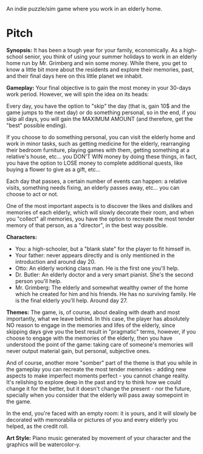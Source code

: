 An indie puzzle/sim game where you work in an elderly home.

# Pitch

**Synopsis:** It has been a tough year for your family, economically. As a high-school senior, you think of using your summer holidays to work in an elderly home run by Mr. Grimberg and win some money. While there, you get to know a little bit more about the residents and explore their memories, past, and their final days here on this little planet we inhabit.

**Gameplay:** Your final objective is to gain the most money in your 30-days work period. However, we will spin the idea on its heads:

Every day, you have the option to "skip" the day (that is, gain 10$ and the game jumps to the next day) or do something personal, so in the end, if you skip all days, you will gain the MAXIMUM AMOUNT (and therefore, get the "best" possible ending). 

If you choose to do something personal, you can visit the elderly home and work in minor tasks, such as getting medicine for the elderly, rearranging their bedroom furniture, playing games with them, getting something at a relative's house, etc... you DON'T WIN money by doing these things, in fact, you have the option to LOSE money to complete additional quests, like buying a flower to give as a gift, etc...

Each day that passes, a certain number of events can happen: a relative visits, something needs fixing, an elderly passes away, etc... you can choose to act or not.

One of the most important aspects is to discover the likes and dislikes and memories of each elderly, which will slowly decorate their room, and when you "collect" all memories, you have the option to recreate the most tender memory of that person, as a "director", in the best way possible.

**Characters:**
- You: a high-schooler, but a "blank slate" for the player to fit himself in.
- Your father: never appears directly and is only mentioned in the introduction and around day 20.
- Otto: An elderly working class man. He is the first one you'll help.
- Dr. Butler: An elderly doctor and a very smart pianist. She's the second person you'll help. 
- Mr. Grimberg: The elderly and somewhat wealthy owner of the home which he created for him and his friends. He has no surviving family. He is the final elderly you'll help. Around day 27.

**Themes:** The game, is, of course, about dealing with death and most importantly, what we leave behind. In this case, the player has absolutely NO reason to engage in the memories and lifes of the elderly, since skipping days give you the best result in "pragmatic" terms, however, if you choose to engage with the memories of the elderly, then you have understood the point of the game: taking care of someone's memories will never output material gain, but personal, subjective ones.

And of course, another more "somber" part of the theme is that you while in the gameplay you can recreate the most tender memories - adding new aspects to make imperfect moments perfect - you cannot change reality. It's relishing to explore deep in the past and try to think how we could change it for the better, but it doesn't change the present - nor the future, specially when you consider that the elderly will pass away somepoint in the game.

In the end, you're faced with an empty room: it is yours, and it will slowly be decorated with memorabilia or pictures of you and every elderly you helped, as the credit roll.

**Art Style:** Piano music generated by movement of your character and the graphics will be watercolor-y.


 
